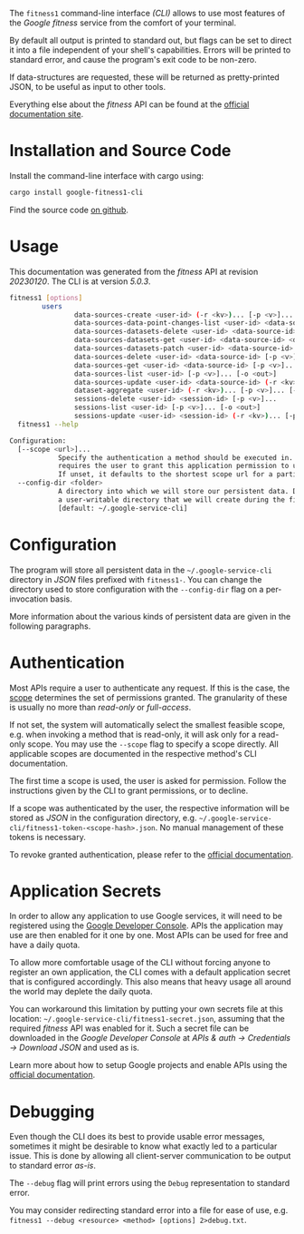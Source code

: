 <!---
DO NOT EDIT !
This file was generated automatically from 'src/generator/templates/cli/README.md.mako'
DO NOT EDIT !
-->
The `fitness1` command-line interface *(CLI)* allows to use most features of the *Google fitness* service from the comfort of your terminal.

By default all output is printed to standard out, but flags can be set to direct it into a file independent of your shell's
capabilities. Errors will be printed to standard error, and cause the program's exit code to be non-zero.

If data-structures are requested, these will be returned as pretty-printed JSON, to be useful as input to other tools.

Everything else about the *fitness* API can be found at the
[official documentation site](https://developers.google.com/fit/rest/v1/get-started).

# Installation and Source Code

Install the command-line interface with cargo using:

```bash
cargo install google-fitness1-cli
```

Find the source code [on github](https://github.com/Byron/google-apis-rs/tree/main/gen/fitness1-cli).

# Usage

This documentation was generated from the *fitness* API at revision *20230120*. The CLI is at version *5.0.3*.

```bash
fitness1 [options]
        users
                data-sources-create <user-id> (-r <kv>)... [-p <v>]... [-o <out>]
                data-sources-data-point-changes-list <user-id> <data-source-id> [-p <v>]... [-o <out>]
                data-sources-datasets-delete <user-id> <data-source-id> <dataset-id> [-p <v>]...
                data-sources-datasets-get <user-id> <data-source-id> <dataset-id> [-p <v>]... [-o <out>]
                data-sources-datasets-patch <user-id> <data-source-id> <dataset-id> (-r <kv>)... [-p <v>]... [-o <out>]
                data-sources-delete <user-id> <data-source-id> [-p <v>]... [-o <out>]
                data-sources-get <user-id> <data-source-id> [-p <v>]... [-o <out>]
                data-sources-list <user-id> [-p <v>]... [-o <out>]
                data-sources-update <user-id> <data-source-id> (-r <kv>)... [-p <v>]... [-o <out>]
                dataset-aggregate <user-id> (-r <kv>)... [-p <v>]... [-o <out>]
                sessions-delete <user-id> <session-id> [-p <v>]...
                sessions-list <user-id> [-p <v>]... [-o <out>]
                sessions-update <user-id> <session-id> (-r <kv>)... [-p <v>]... [-o <out>]
  fitness1 --help

Configuration:
  [--scope <url>]...
            Specify the authentication a method should be executed in. Each scope
            requires the user to grant this application permission to use it.
            If unset, it defaults to the shortest scope url for a particular method.
  --config-dir <folder>
            A directory into which we will store our persistent data. Defaults to
            a user-writable directory that we will create during the first invocation.
            [default: ~/.google-service-cli]

```

# Configuration

The program will store all persistent data in the `~/.google-service-cli` directory in *JSON* files prefixed with `fitness1-`.  You can change the directory used to store configuration with the `--config-dir` flag on a per-invocation basis.

More information about the various kinds of persistent data are given in the following paragraphs.

# Authentication

Most APIs require a user to authenticate any request. If this is the case, the [scope][scopes] determines the 
set of permissions granted. The granularity of these is usually no more than *read-only* or *full-access*.

If not set, the system will automatically select the smallest feasible scope, e.g. when invoking a
method that is read-only, it will ask only for a read-only scope. 
You may use the `--scope` flag to specify a scope directly. 
All applicable scopes are documented in the respective method's CLI documentation.

The first time a scope is used, the user is asked for permission. Follow the instructions given 
by the CLI to grant permissions, or to decline.

If a scope was authenticated by the user, the respective information will be stored as *JSON* in the configuration
directory, e.g. `~/.google-service-cli/fitness1-token-<scope-hash>.json`. No manual management of these tokens
is necessary.

To revoke granted authentication, please refer to the [official documentation][revoke-access].

# Application Secrets

In order to allow any application to use Google services, it will need to be registered using the 
[Google Developer Console][google-dev-console]. APIs the application may use are then enabled for it
one by one. Most APIs can be used for free and have a daily quota.

To allow more comfortable usage of the CLI without forcing anyone to register an own application, the CLI
comes with a default application secret that is configured accordingly. This also means that heavy usage
all around the world may deplete the daily quota.

You can workaround this limitation by putting your own secrets file at this location: 
`~/.google-service-cli/fitness1-secret.json`, assuming that the required *fitness* API 
was enabled for it. Such a secret file can be downloaded in the *Google Developer Console* at 
*APIs & auth -> Credentials -> Download JSON* and used as is.

Learn more about how to setup Google projects and enable APIs using the [official documentation][google-project-new].


# Debugging

Even though the CLI does its best to provide usable error messages, sometimes it might be desirable to know
what exactly led to a particular issue. This is done by allowing all client-server communication to be 
output to standard error *as-is*.

The `--debug` flag will print errors using the `Debug` representation to standard error.

You may consider redirecting standard error into a file for ease of use, e.g. `fitness1 --debug <resource> <method> [options] 2>debug.txt`.


[scopes]: https://developers.google.com/+/api/oauth#scopes
[revoke-access]: http://webapps.stackexchange.com/a/30849
[google-dev-console]: https://console.developers.google.com/
[google-project-new]: https://developers.google.com/console/help/new/
